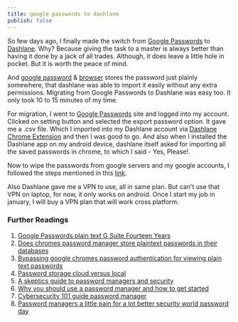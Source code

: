 ```yaml
---
title: google passwords to dashlane
publish: false
---
```


So few days ago, I finally made the switch from [Google Passwords] to [Dashlane]. Why? Because giving the task to a master is always better than having it done by a jack of all trades. Although, it does leave a little hole in pocket. But it is worth the peace of mind.

And [google password] & [browser] stores the password just plainly somewhere, that dashlane was able to import it easily without any extra permissions. Migrating from Google Passwords to Dashlane was easy too. It only took 10 to 15 minutes of my time. 

For migration, I went to [Google Passwords] site and logged into my account. Clicked on setting button and selected the export password option. It gave me a .csv file. Which I imported into my Dashlane account via [Dashlane Chrome Extension] and then I was good to go. And also when I installed the Dashlane app on my android device, dashlane itself asked for importing all the saved passwords in chrome, to which I said - Yes, Please!.

Now to wipe the passwords from google servers and my google accounts, I followed the steps mentioned in this [link].

Also Dashlane gave me a VPN to use, all in same plan. But can't use that VPN on laptop, for now, it only works on android. Once I start my job in january, I will buy a VPN plan that will work cross platform.

### Further Readings

1. [Google Passwords plain text G Suite Fourteen Years](https://www.theverge.com/2019/5/21/18634842/google-passwords-plain-text-g-suite-fourteen-years)
2. [Does chromes password manager store plaintext passwords in their databases](https://security.stackexchange.com/questions/200507/does-chromes-password-manager-store-plaintext-passwords-in-their-databases)
3. [Bypassing google chromes password authentication for viewing plain text passwords](https://medium.com/@ryanshahine/bypassing-google-chromes-password-authentication-for-viewing-plain-text-passwords-b7f286eeff92)
4. [Password storage cloud versus local](https://blog.dashlane.com/password-storage-cloud-versus-local/)
5. [A skeptics guide to password managers and security](https://blog.dashlane.com/a-skeptics-guide-to-password-managers-and-security/)
6. [Why you should use a password manager and how to get started](https://www.howtogeek.com/141500/why-you-should-use-a-password-manager-and-how-to-get-started/)
7. [Cybersecurity 101 guide password manager](https://techcrunch.com/2018/12/25/cybersecurity-101-guide-password-manager/)
8. [Password managers a little pain for a lot better security world password day](https://www.cnet.com/news/password-managers-a-little-pain-for-a-lot-better-security-world-password-day/)

[google password]:            https://www.scmagazine.com/home/security-news/chrome-saved-passwords-in-plain-text-not-a-flaw-according-to-google/
[browser]:                    https://searchsecurity.techtarget.com/answer/Preventing-plaintext-password-problems-in-Google-Chrome
[Google Passwords]:           https://passwords.google.com
[Dashlane]:                   https://www.dashlane.com/
[Dashlane Chrome Extension]:  https://chrome.google.com/webstore/detail/dashlane-password-manager/fdjamakpfbbddfjaooikfcpapjohcfmg?hl=en
[link]:                       https://support.google.com/accounts/thread/3509905?hl=en
